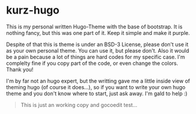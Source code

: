 # kurz-hugo

This is my personal written Hugo-Theme with the base of bootstrap. It is nothing fancy, but this was one part of it. Keep it simple and make it purple.

Despite of that this is theme is under an BSD-3 License, please don't use it as your own personal theme. You can use it, but please don't. Also it would be a pain because a lot of things are hard codes for my specific case. I'm complelty fine if you copy part of the code, or even change the colors. Thank you!

I'm by far not an hugo expert, but the writting gave me a little inside view of theming hugo (of course it does...), so if you want to write your own hugo theme and you don't know where to start, just ask away. I'm gald to help :) 

> This is just an working copy and gocoedit test...

